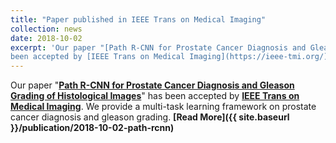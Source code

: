 ```yaml
---
title: "Paper published in IEEE Trans on Medical Imaging"
collection: news
date: 2018-10-02
excerpt: 'Our paper "[Path R-CNN for Prostate Cancer Diagnosis and Gleason Grading of Histological Images](https://ieeexplore.ieee.org/document/8490855)" has
been accepted by [IEEE Trans on Medical Imaging](https://ieee-tmi.org/).'
---
```


Our paper "__[Path R-CNN for Prostate Cancer Diagnosis and Gleason Grading of Histological Images](https://ieeexplore.ieee.org/document/8490855)__" has
been accepted by __[IEEE Trans on Medical Imaging](https://ieee-tmi.org/)__. We provide a multi-task learning framework on
prostate cancer diagnosis and gleason grading. __[Read More]({{ site.baseurl }}/publication/2018-10-02-path-rcnn)__